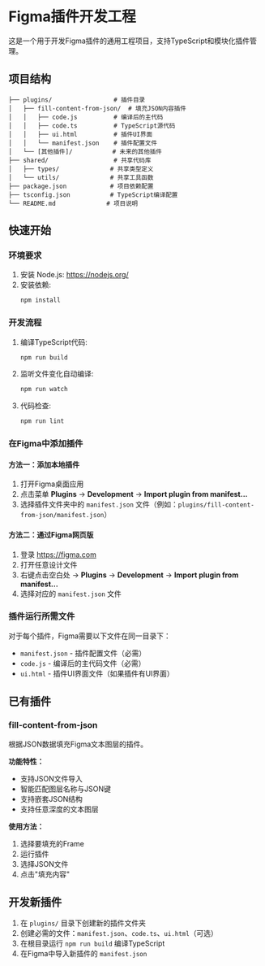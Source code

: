 # Figma插件开发工程

这是一个用于开发Figma插件的通用工程项目，支持TypeScript和模块化插件管理。

## 项目结构

```
├── plugins/                 # 插件目录
│   ├── fill-content-from-json/  # 填充JSON内容插件
│   │   ├── code.js          # 编译后的主代码
│   │   ├── code.ts          # TypeScript源代码
│   │   ├── ui.html          # 插件UI界面
│   │   └── manifest.json    # 插件配置文件
│   └── [其他插件]/           # 未来的其他插件
├── shared/                  # 共享代码库
│   ├── types/              # 共享类型定义
│   └── utils/              # 共享工具函数
├── package.json            # 项目依赖配置
├── tsconfig.json           # TypeScript编译配置
└── README.md              # 项目说明
```

## 快速开始

### 环境要求

1. 安装 Node.js: https://nodejs.org/
2. 安装依赖:
   ```bash
   npm install
   ```

### 开发流程

1. 编译TypeScript代码:
   ```bash
   npm run build
   ```

2. 监听文件变化自动编译:
   ```bash
   npm run watch
   ```

3. 代码检查:
   ```bash
   npm run lint
   ```

### 在Figma中添加插件

#### 方法一：添加本地插件
1. 打开Figma桌面应用
2. 点击菜单 **Plugins** → **Development** → **Import plugin from manifest...**
3. 选择插件文件夹中的 `manifest.json` 文件（例如：`plugins/fill-content-from-json/manifest.json`）

#### 方法二：通过Figma网页版
1. 登录 https://figma.com
2. 打开任意设计文件
3. 右键点击空白处 → **Plugins** → **Development** → **Import plugin from manifest...**
4. 选择对应的 `manifest.json` 文件

### 插件运行所需文件

对于每个插件，Figma需要以下文件在同一目录下：
- `manifest.json` - 插件配置文件（必需）
- `code.js` - 编译后的主代码文件（必需）
- `ui.html` - 插件UI界面文件（如果插件有UI界面）

## 已有插件

### fill-content-from-json
根据JSON数据填充Figma文本图层的插件。

**功能特性：**
- 支持JSON文件导入
- 智能匹配图层名称与JSON键
- 支持嵌套JSON结构
- 支持任意深度的文本图层

**使用方法：**
1. 选择要填充的Frame
2. 运行插件
3. 选择JSON文件
4. 点击"填充内容"

## 开发新插件

1. 在 `plugins/` 目录下创建新的插件文件夹
2. 创建必需的文件：`manifest.json`、`code.ts`、`ui.html`（可选）
3. 在根目录运行 `npm run build` 编译TypeScript
4. 在Figma中导入新插件的 `manifest.json`
